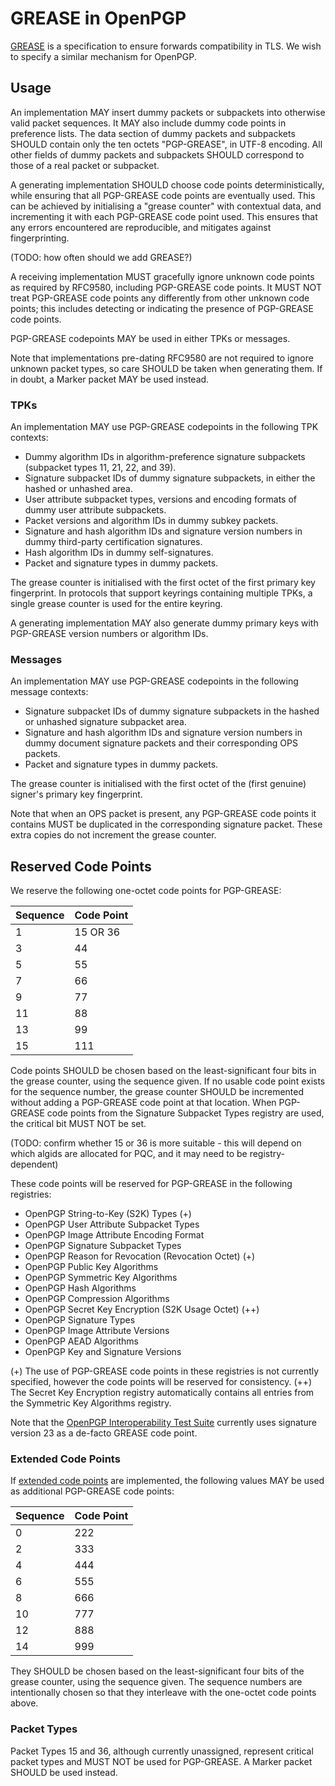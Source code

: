 # GREASE in OpenPGP

[GREASE](https://datatracker.ietf.org/doc/html/rfc8701/) is a specification to ensure forwards compatibility in TLS.
We wish to specify a similar mechanism for OpenPGP.

## Usage

An implementation MAY insert dummy packets or subpackets into otherwise valid packet sequences.
It MAY also include dummy code points in preference lists.
The data section of dummy packets and subpackets SHOULD contain only the ten octets "PGP-GREASE", in UTF-8 encoding.
All other fields of dummy packets and subpackets SHOULD correspond to those of a real packet or subpacket.

A generating implementation SHOULD choose code points deterministically, while ensuring that all PGP-GREASE code points are eventually used.
This can be achieved by initialising a "grease counter" with contextual data, and incrementing it with each PGP-GREASE code point used.
This ensures that any errors encountered are reproducible, and mitigates against fingerprinting.

(TODO: how often should we add GREASE?)

A receiving implementation MUST gracefully ignore unknown code points as required by RFC9580, including PGP-GREASE code points.
It MUST NOT treat PGP-GREASE code points any differently from other unknown code points; this includes detecting or indicating the presence of PGP-GREASE code points.

PGP-GREASE codepoints MAY be used in either TPKs or messages.

Note that implementations pre-dating RFC9580 are not required to ignore unknown packet types, so care SHOULD be taken when generating them.
If in doubt, a Marker packet MAY be used instead.

### TPKs

An implementation MAY use PGP-GREASE codepoints in the following TPK contexts:

* Dummy algorithm IDs in algorithm-preference signature subpackets (subpacket types 11, 21, 22, and 39).
* Signature subpacket IDs of dummy signature subpackets, in either the hashed or unhashed area.
* User attribute subpacket types, versions and encoding formats of dummy user attribute subpackets.
* Packet versions and algorithm IDs in dummy subkey packets.
* Signature and hash algorithm IDs and signature version numbers in dummy third-party certification signatures.
* Hash algorithm IDs in dummy self-signatures.
* Packet and signature types in dummy packets.

The grease counter is initialised with the first octet of the first primary key fingerprint.
In protocols that support keyrings containing multiple TPKs, a single grease counter is used for the entire keyring.

A generating implementation MAY also generate dummy primary keys with PGP-GREASE version numbers or algorithm IDs.

### Messages

An implementation MAY use PGP-GREASE codepoints in the following message contexts:

* Signature subpacket IDs of dummy signature subpackets in the hashed or unhashed signature subpacket area.
* Signature and hash algorithm IDs and signature version numbers in dummy document signature packets and their corresponding OPS packets.
* Packet and signature types in dummy packets.

The grease counter is initialised with the first octet of the (first genuine) signer's primary key fingerprint.

Note that when an OPS packet is present, any PGP-GREASE code points it contains MUST be duplicated in the corresponding signature packet.
These extra copies do not increment the grease counter.

## Reserved Code Points

We reserve the following one-octet code points for PGP-GREASE:

Sequence| Code Point
--------|-----------
1       | 15 OR 36
3       | 44
5       | 55
7       | 66
9       | 77
11      | 88
13      | 99
15      | 111

Code points SHOULD be chosen based on the least-significant four bits in the grease counter, using the sequence given.
If no usable code point exists for the sequence number, the grease counter SHOULD be incremented without adding a PGP-GREASE code point at that location.
When PGP-GREASE code points from the Signature Subpacket Types registry are used, the critical bit MUST NOT be set.

(TODO: confirm whether 15 or 36 is more suitable - this will depend on which algids are allocated for PQC, and it may need to be registry-dependent)

These code points will be reserved for PGP-GREASE in the following registries:

* OpenPGP String-to-Key (S2K) Types (+)
* OpenPGP User Attribute Subpacket Types
* OpenPGP Image Attribute Encoding Format
* OpenPGP Signature Subpacket Types
* OpenPGP Reason for Revocation (Revocation Octet) (+)
* OpenPGP Public Key Algorithms
* OpenPGP Symmetric Key Algorithms
* OpenPGP Hash Algorithms
* OpenPGP Compression Algorithms
* OpenPGP Secret Key Encryption (S2K Usage Octet) (++)
* OpenPGP Signature Types
* OpenPGP Image Attribute Versions
* OpenPGP AEAD Algorithms
* OpenPGP Key and Signature Versions

(+) The use of PGP-GREASE code points in these registries is not currently specified, however the code points will be reserved for consistency.
(++) The Secret Key Encryption registry automatically contains all entries from the Symmetric Key Algorithms registry.

Note that the [OpenPGP Interoperability Test Suite](https://tests.sequoia-pgp.org/#Detached_signatures_with_unknown_packets) currently uses signature version 23 as a de-facto GREASE code point.

### Extended Code Points

If [extended code points](code-point-exhaustion.html) are implemented, the following values MAY be used as additional PGP-GREASE code points:

Sequence| Code Point
--------|---------------
0       | 222
2       | 333
4       | 444
6       | 555
8       | 666
10      | 777
12      | 888
14      | 999

They SHOULD be chosen based on the least-significant four bits of the grease counter, using the sequence given.
The sequence numbers are intentionally chosen so that they interleave with the one-octet code points above.

### Packet Types

Packet Types 15 and 36, although currently unassigned, represent critical packet types and MUST NOT be used for PGP-GREASE.
A Marker packet SHOULD be used instead.
